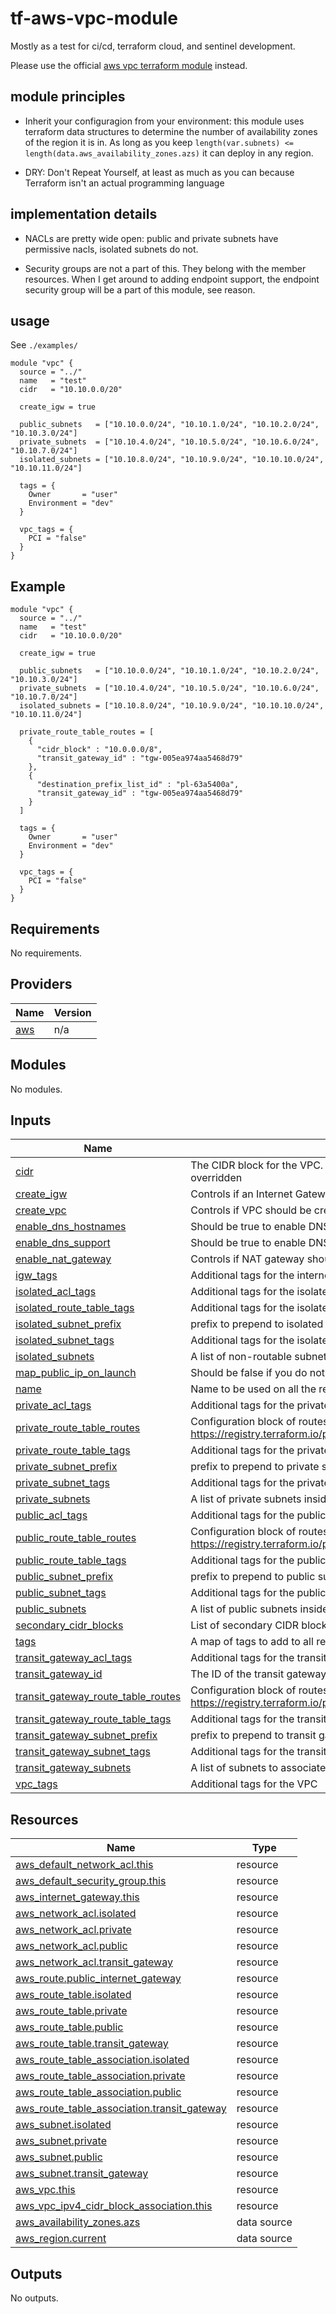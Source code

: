 # tf-aws-vpc-module

Mostly as a test for ci/cd, terraform cloud, and sentinel development.

Please use the official [aws vpc terraform module](https://registry.terraform.io/modules/terraform-aws-modules/vpc/aws/latest) instead.

## module principles

* Inherit your configuragion from your environment: this module uses terraform data structures to determine the number of availability zones of the region it is in. As long as you keep `length(var.subnets) <= length(data.aws_availability_zones.azs)` it can deploy in any region.

* DRY: Don't Repeat Yourself, at least as much as you can because Terraform isn't an actual programming language

## implementation details

* NACLs are pretty wide open: public and private subnets have permissive nacls, isolated subnets do not.

* Security groups are not a part of this. They belong with the member resources. When I get around to adding endpoint support, the endpoint security group will be a part of this module, see reason.

## usage

See `./examples/`

``` shell
module "vpc" {
  source = "../"
  name   = "test"
  cidr   = "10.10.0.0/20"

  create_igw = true

  public_subnets   = ["10.10.0.0/24", "10.10.1.0/24", "10.10.2.0/24", "10.10.3.0/24"]
  private_subnets  = ["10.10.4.0/24", "10.10.5.0/24", "10.10.6.0/24", "10.10.7.0/24"]
  isolated_subnets = ["10.10.8.0/24", "10.10.9.0/24", "10.10.10.0/24", "10.10.11.0/24"]

  tags = {
    Owner       = "user"
    Environment = "dev"
  }

  vpc_tags = {
    PCI = "false"
  }
}

```

<!-- BEGIN_TF_DOCS -->


## Example

```hcl
module "vpc" {
  source = "../"
  name   = "test"
  cidr   = "10.10.0.0/20"

  create_igw = true

  public_subnets   = ["10.10.0.0/24", "10.10.1.0/24", "10.10.2.0/24", "10.10.3.0/24"]
  private_subnets  = ["10.10.4.0/24", "10.10.5.0/24", "10.10.6.0/24", "10.10.7.0/24"]
  isolated_subnets = ["10.10.8.0/24", "10.10.9.0/24", "10.10.10.0/24", "10.10.11.0/24"]

  private_route_table_routes = [
    {
      "cidr_block" : "10.0.0.0/8",
      "transit_gateway_id" : "tgw-005ea974aa5468d79"
    },
    {
      "destination_prefix_list_id" : "pl-63a5400a",
      "transit_gateway_id" : "tgw-005ea974aa5468d79"
    }
  ]

  tags = {
    Owner       = "user"
    Environment = "dev"
  }

  vpc_tags = {
    PCI = "false"
  }
}
```

## Requirements

No requirements.

## Providers

| Name | Version |
|------|---------|
| <a name="provider_aws"></a> [aws](#provider\_aws) | n/a |

## Modules

No modules.

## Inputs

| Name | Description | Type | Default | Required |
|------|-------------|------|---------|:--------:|
| <a name="input_cidr"></a> [cidr](#input\_cidr) | The CIDR block for the VPC. Default value is a valid CIDR, but not acceptable by AWS and should be overridden | `string` | `"0.0.0.0/0"` | no |
| <a name="input_create_igw"></a> [create\_igw](#input\_create\_igw) | Controls if an Internet Gateway is created for public subnets and the related routes that connect them. | `bool` | `false` | no |
| <a name="input_create_vpc"></a> [create\_vpc](#input\_create\_vpc) | Controls if VPC should be created (it affects almost all resources) | `bool` | `true` | no |
| <a name="input_enable_dns_hostnames"></a> [enable\_dns\_hostnames](#input\_enable\_dns\_hostnames) | Should be true to enable DNS hostnames in the VPC | `bool` | `true` | no |
| <a name="input_enable_dns_support"></a> [enable\_dns\_support](#input\_enable\_dns\_support) | Should be true to enable DNS support in the VPC | `bool` | `true` | no |
| <a name="input_enable_nat_gateway"></a> [enable\_nat\_gateway](#input\_enable\_nat\_gateway) | Controls if NAT gateway should be created | `bool` | `false` | no |
| <a name="input_igw_tags"></a> [igw\_tags](#input\_igw\_tags) | Additional tags for the internet gateway | `map(string)` | `{}` | no |
| <a name="input_isolated_acl_tags"></a> [isolated\_acl\_tags](#input\_isolated\_acl\_tags) | Additional tags for the isolated subnets network ACL | `map(string)` | `{}` | no |
| <a name="input_isolated_route_table_tags"></a> [isolated\_route\_table\_tags](#input\_isolated\_route\_table\_tags) | Additional tags for the isolated route tables | `map(string)` | `{}` | no |
| <a name="input_isolated_subnet_prefix"></a> [isolated\_subnet\_prefix](#input\_isolated\_subnet\_prefix) | prefix to prepend to isolated subnets name | `string` | `"isolated"` | no |
| <a name="input_isolated_subnet_tags"></a> [isolated\_subnet\_tags](#input\_isolated\_subnet\_tags) | Additional tags for the isolated subnets | `map(string)` | `{}` | no |
| <a name="input_isolated_subnets"></a> [isolated\_subnets](#input\_isolated\_subnets) | A list of non-routable subnets inside the VPC | `list(string)` | `[]` | no |
| <a name="input_map_public_ip_on_launch"></a> [map\_public\_ip\_on\_launch](#input\_map\_public\_ip\_on\_launch) | Should be false if you do not want to auto-assign public IP on launch to instances in public subnets | `bool` | `false` | no |
| <a name="input_name"></a> [name](#input\_name) | Name to be used on all the resources as identifier | `string` | `""` | no |
| <a name="input_private_acl_tags"></a> [private\_acl\_tags](#input\_private\_acl\_tags) | Additional tags for the private subnets network ACL | `map(string)` | `{}` | no |
| <a name="input_private_route_table_routes"></a> [private\_route\_table\_routes](#input\_private\_route\_table\_routes) | Configuration block of routes. See https://registry.terraform.io/providers/hashicorp/aws/latest/docs/resources/default_route_table#route | `list(map(string))` | `[]` | no |
| <a name="input_private_route_table_tags"></a> [private\_route\_table\_tags](#input\_private\_route\_table\_tags) | Additional tags for the private route tables | `map(string)` | `{}` | no |
| <a name="input_private_subnet_prefix"></a> [private\_subnet\_prefix](#input\_private\_subnet\_prefix) | prefix to prepend to private subnets name | `string` | `"private"` | no |
| <a name="input_private_subnet_tags"></a> [private\_subnet\_tags](#input\_private\_subnet\_tags) | Additional tags for the private subnets | `map(string)` | `{}` | no |
| <a name="input_private_subnets"></a> [private\_subnets](#input\_private\_subnets) | A list of private subnets inside the VPC | `list(string)` | `[]` | no |
| <a name="input_public_acl_tags"></a> [public\_acl\_tags](#input\_public\_acl\_tags) | Additional tags for the public subnets network ACL | `map(string)` | `{}` | no |
| <a name="input_public_route_table_routes"></a> [public\_route\_table\_routes](#input\_public\_route\_table\_routes) | Configuration block of routes. See https://registry.terraform.io/providers/hashicorp/aws/latest/docs/resources/default_route_table#route | `list(map(string))` | `[]` | no |
| <a name="input_public_route_table_tags"></a> [public\_route\_table\_tags](#input\_public\_route\_table\_tags) | Additional tags for the public route tables | `map(string)` | `{}` | no |
| <a name="input_public_subnet_prefix"></a> [public\_subnet\_prefix](#input\_public\_subnet\_prefix) | prefix to prepend to public subnets name | `string` | `"public"` | no |
| <a name="input_public_subnet_tags"></a> [public\_subnet\_tags](#input\_public\_subnet\_tags) | Additional tags for the public subnets | `map(string)` | `{}` | no |
| <a name="input_public_subnets"></a> [public\_subnets](#input\_public\_subnets) | A list of public subnets inside the VPC | `list(string)` | `[]` | no |
| <a name="input_secondary_cidr_blocks"></a> [secondary\_cidr\_blocks](#input\_secondary\_cidr\_blocks) | List of secondary CIDR blocks to associate with the VPC to extend the IP Address pool | `list(string)` | `[]` | no |
| <a name="input_tags"></a> [tags](#input\_tags) | A map of tags to add to all resources | `map(string)` | `{}` | no |
| <a name="input_transit_gateway_acl_tags"></a> [transit\_gateway\_acl\_tags](#input\_transit\_gateway\_acl\_tags) | Additional tags for the transit gateway subnets network ACL | `map(string)` | `{}` | no |
| <a name="input_transit_gateway_id"></a> [transit\_gateway\_id](#input\_transit\_gateway\_id) | The ID of the transit gateway to associate with the VPC | `string` | `""` | no |
| <a name="input_transit_gateway_route_table_routes"></a> [transit\_gateway\_route\_table\_routes](#input\_transit\_gateway\_route\_table\_routes) | Configuration block of routes. See https://registry.terraform.io/providers/hashicorp/aws/latest/docs/resources/default_route_table#route | `list(map(string))` | `[]` | no |
| <a name="input_transit_gateway_route_table_tags"></a> [transit\_gateway\_route\_table\_tags](#input\_transit\_gateway\_route\_table\_tags) | Additional tags for the transit gateway route tables | `map(string)` | `{}` | no |
| <a name="input_transit_gateway_subnet_prefix"></a> [transit\_gateway\_subnet\_prefix](#input\_transit\_gateway\_subnet\_prefix) | prefix to prepend to transit gateway subnets name | `string` | `"tgw"` | no |
| <a name="input_transit_gateway_subnet_tags"></a> [transit\_gateway\_subnet\_tags](#input\_transit\_gateway\_subnet\_tags) | Additional tags for the transit gateway subnets | `map(string)` | `{}` | no |
| <a name="input_transit_gateway_subnets"></a> [transit\_gateway\_subnets](#input\_transit\_gateway\_subnets) | A list of subnets to associate with the transit gateway | `list(string)` | `[]` | no |
| <a name="input_vpc_tags"></a> [vpc\_tags](#input\_vpc\_tags) | Additional tags for the VPC | `map(string)` | `{}` | no |

## Resources

| Name | Type |
|------|------|
| [aws_default_network_acl.this](https://registry.terraform.io/providers/hashicorp/aws/latest/docs/resources/default_network_acl) | resource |
| [aws_default_security_group.this](https://registry.terraform.io/providers/hashicorp/aws/latest/docs/resources/default_security_group) | resource |
| [aws_internet_gateway.this](https://registry.terraform.io/providers/hashicorp/aws/latest/docs/resources/internet_gateway) | resource |
| [aws_network_acl.isolated](https://registry.terraform.io/providers/hashicorp/aws/latest/docs/resources/network_acl) | resource |
| [aws_network_acl.private](https://registry.terraform.io/providers/hashicorp/aws/latest/docs/resources/network_acl) | resource |
| [aws_network_acl.public](https://registry.terraform.io/providers/hashicorp/aws/latest/docs/resources/network_acl) | resource |
| [aws_network_acl.transit_gateway](https://registry.terraform.io/providers/hashicorp/aws/latest/docs/resources/network_acl) | resource |
| [aws_route.public_internet_gateway](https://registry.terraform.io/providers/hashicorp/aws/latest/docs/resources/route) | resource |
| [aws_route_table.isolated](https://registry.terraform.io/providers/hashicorp/aws/latest/docs/resources/route_table) | resource |
| [aws_route_table.private](https://registry.terraform.io/providers/hashicorp/aws/latest/docs/resources/route_table) | resource |
| [aws_route_table.public](https://registry.terraform.io/providers/hashicorp/aws/latest/docs/resources/route_table) | resource |
| [aws_route_table.transit_gateway](https://registry.terraform.io/providers/hashicorp/aws/latest/docs/resources/route_table) | resource |
| [aws_route_table_association.isolated](https://registry.terraform.io/providers/hashicorp/aws/latest/docs/resources/route_table_association) | resource |
| [aws_route_table_association.private](https://registry.terraform.io/providers/hashicorp/aws/latest/docs/resources/route_table_association) | resource |
| [aws_route_table_association.public](https://registry.terraform.io/providers/hashicorp/aws/latest/docs/resources/route_table_association) | resource |
| [aws_route_table_association.transit_gateway](https://registry.terraform.io/providers/hashicorp/aws/latest/docs/resources/route_table_association) | resource |
| [aws_subnet.isolated](https://registry.terraform.io/providers/hashicorp/aws/latest/docs/resources/subnet) | resource |
| [aws_subnet.private](https://registry.terraform.io/providers/hashicorp/aws/latest/docs/resources/subnet) | resource |
| [aws_subnet.public](https://registry.terraform.io/providers/hashicorp/aws/latest/docs/resources/subnet) | resource |
| [aws_subnet.transit_gateway](https://registry.terraform.io/providers/hashicorp/aws/latest/docs/resources/subnet) | resource |
| [aws_vpc.this](https://registry.terraform.io/providers/hashicorp/aws/latest/docs/resources/vpc) | resource |
| [aws_vpc_ipv4_cidr_block_association.this](https://registry.terraform.io/providers/hashicorp/aws/latest/docs/resources/vpc_ipv4_cidr_block_association) | resource |
| [aws_availability_zones.azs](https://registry.terraform.io/providers/hashicorp/aws/latest/docs/data-sources/availability_zones) | data source |
| [aws_region.current](https://registry.terraform.io/providers/hashicorp/aws/latest/docs/data-sources/region) | data source |

## Outputs

No outputs.
<!-- END_TF_DOCS -->